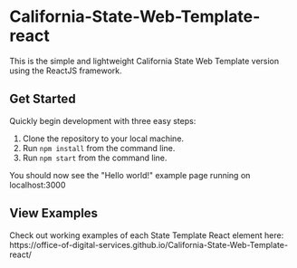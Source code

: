 # California-State-Web-Template-react
This is the simple and lightweight California State Web Template version using the ReactJS framework.

## Get Started
Quickly begin development with three easy steps:
<ol>
<li>Clone the repository to your local machine.</li>


<li>Run <code>npm install</code> from the command line.</li>
<li>Run <code>npm start</code> from the command line.</li>
</ol>
<p>You should now see the "Hello world!" example page running on localhost:3000</p>

## View Examples
<p>Check out working examples of each State Template React element here: https://office-of-digital-services.github.io/California-State-Web-Template-react/</p>
